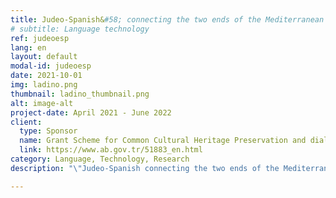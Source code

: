 ```yaml
---
title: Judeo-Spanish&#58; connecting the two ends of the Mediterranean
# subtitle: Language technology
ref: judeoesp
lang: en
layout: default
modal-id: judeoesp
date: 2021-10-01
img: ladino.png
thumbnail: ladino_thumbnail.png
alt: image-alt
project-date: April 2021 - June 2022
client:
  type: Sponsor
  name: Grant Scheme for Common Cultural Heritage Preservation and dialogue between Turkey and the EU-II(CCH-II)
  link: https://www.ab.gov.tr/51883_en.html
category: Language, Technology, Research
description: "\"Judeo-Spanish connecting the two ends of the Mediterranean\" creates digital resources for Judeo-Spanish language (Ladino) representing the Sephardic culture, a common heritage that connects Turkey and Spain. Moreover, this project aims to promote critical awareness about the preservation of the endangered cultural and linguistic heritage. We are working closely with <a href='https://sefarad.com.tr/en/'>Sephardic Center of Istanbul</a> in preparing Ladino for the digital age through a mulitude of channels including language learning audiovisuals, a digital data hub, machine translation and speech synthesis applications and workshops on minority language preservation.<p>(Image credit: Israel Coins & Medals Corp, CC BY)"

---
```

